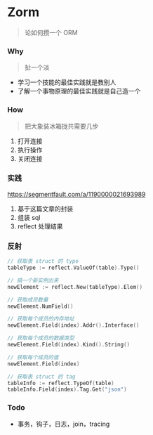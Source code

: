 # Zorm

> 论如何攒一个 ORM

### Why

> 扯一个淡

* 学习一个技能的最佳实践就是教别人
* 了解一个事物原理的最佳实践就是自己造一个

### How

> 把大象装冰箱拢共需要几步

1. 打开连接
2. 执行操作
3. 关闭连接

### 实践

https://segmentfault.com/a/1190000021693989

1. 基于这篇文章的封装
2. 组装 sql
3. reflect 处理结果

### 反射

```go
// 获取表 struct 的 type
tableType := reflect.ValueOf(table).Type()

// 搞一个新实例出来
newElement := reflect.New(tableType).Elem()

// 获取成员数量
newElement.NumField()

// 获取每个成员的内存地址
newElement.Field(index).Addr().Interface()

// 获取每个成员的数据类型
newElement.Field(index).Kind().String()

// 获取每个成员的值
newElement.Field(index)

// 获取表 struct 的 tag
tableInfo := reflect.TypeOf(table)
tableInfo.Field(index).Tag.Get("json")
```

### Todo

* 事务，钩子，日志，join，tracing